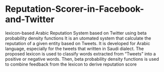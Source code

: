 # Reputation-Scorer-in-Facebook-and-Twitter
lexicon-based Arabic Reputation System based on Twitter using beta probability density functions
It is an utomated system that calculate the reputation of a given entity based on Tweets. 
It is developed for Arabic language, especially for the tweets that written in Saudi dialect. 
The proposed lexicon is used to classify words extracted from “Tweets” into a positive or negative words. 
Then, beta probability density functions is used to combine feedback from the lexicon to derive reputation score
